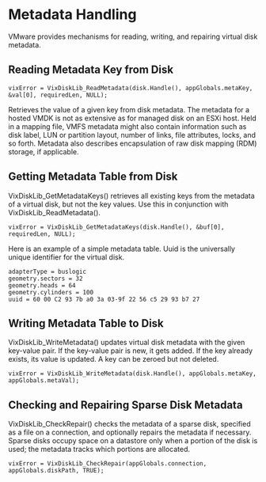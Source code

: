 # Metadata Handling

VMware provides mechanisms for reading, writing, and repairing virtual disk metadata.

## Reading Metadata Key from Disk

```text
vixError = VixDiskLib_ReadMetadata(disk.Handle(), appGlobals.metaKey, &val[0], requiredLen, NULL);
```

Retrieves the value of a given key from disk metadata. The metadata for a hosted VMDK is not as extensive as for managed disk on an ESXi host. Held in a mapping file, VMFS metadata might also contain information such as disk label, LUN or partition layout, number of links, file attributes, locks, and so forth. Metadata also describes encapsulation of raw disk mapping \(RDM\) storage, if applicable.

## Getting Metadata Table from Disk

VixDiskLib\_GetMetadataKeys\(\) retrieves all existing keys from the metadata of a virtual disk, but not the key values. Use this in conjunction with VixDiskLib\_ReadMetadata\(\).

```text
vixError = VixDiskLib_GetMetadataKeys(disk.Handle(), &buf[0], requiredLen, NULL);
```

Here is an example of a simple metadata table. Uuid is the universally unique identifier for the virtual disk.

```text
adapterType = buslogic
geometry.sectors = 32
geometry.heads = 64
geometry.cylinders = 100
uuid = 60 00 C2 93 7b a0 3a 03-9f 22 56 c5 29 93 b7 27
```

## Writing Metadata Table to Disk

VixDiskLib\_WriteMetadata\(\) updates virtual disk metadata with the given key-value pair. If the key-value pair is new, it gets added. If the key already exists, its value is updated. A key can be zeroed but not deleted.

```text
vixError = VixDiskLib_WriteMetadata(disk.Handle(), appGlobals.metaKey, appGlobals.metaVal);
```

## Checking and Repairing Sparse Disk Metadata

VixDiskLib\_CheckRepair\(\) checks the metadata of a sparse disk, specified as a file on a connection, and optionally repairs the metadata if necessary. Sparse disks occupy space on a datastore only when a portion of the disk is used; the metadata tracks which portions are allocated.

```text
vixError = VixDiskLib_CheckRepair(appGlobals.connection, appGlobals.diskPath, TRUE);
```

